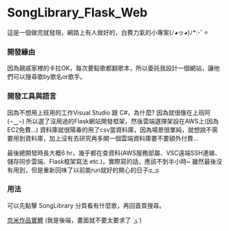 # SongLibrary_Flask_Web
這是一個做完就發現，網路上有人做好的，白費力氣的小專案(ﾉ◕ヮ◕)ﾉ*:･ﾟ✧

### 開發緣由
因為親戚家裡的卡拉OK，每次要點歌都翻歌本，所以委託我設計一個網站，讓他們可以搜尋歌by歌名or歌手。

### 開發工具與語言
因為不想用上班用的工作Visual Studio 跟 C#，為什麼? 因為就很像在上班阿 (¬‿¬)
所以選了沒用過的Flask網站開發框架，然後雲端選擇架設在AWS上(因為EC2免費...)
資料庫就很陽春的用了csv當資料庫，因為場景很單純，就想說不需要用到資料庫，加上沒有去研究再多開一個雲端資料庫要不要額外付費...

最後總開發時長大概6 hr，幾乎都在查資料(AWS服務部屬、VSC遠端SSH連線、儲存同步雲端、Flask框架寫法 etc.)，實際寫的話，應該不到半小時~
雖然最後沒有用到，但是重新回味了以前能run就好的開心的日子ಥ_ಥ

### 用法
可以先點擊 SongLibrary 分頁看有什麼歌，再回首頁搜尋。

[奈米作品實體](http://3.140.248.242:8000/) (我是後端，畫面就不要太要求了 ˙ ͜ʟ˙)
